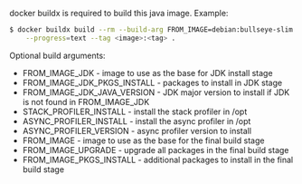docker buildx is required to build this java image.  Example:

```bash
$ docker buildx build --rm --build-arg FROM_IMAGE=debian:bullseye-slim \
    --progress=text --tag <image>:<tag> .
```

Optional build arguments:

  - FROM_IMAGE_JDK - image to use as the base for JDK install stage
  - FROM_IMAGE_JDK_PKGS_INSTALL - packages to install in JDK stage
  - FROM_IMAGE_JDK_JAVA_VERSION - JDK major version to install if JDK is not found in FROM_IMAGE_JDK
  - STACK_PROFILER_INSTALL - install the stack profiler in /opt
  - ASYNC_PROFILER_INSTALL - install the async profiler in /opt
  - ASYNC_PROFILER_VERSION - async profiler version to install
  - FROM_IMAGE - image to use as the base for the final build stage
  - FROM_IMAGE_UPGRADE - upgrade all packages in the final build stage
  - FROM_IMAGE_PKGS_INSTALL - additional packages to install in the final build stage

